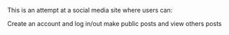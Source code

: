 This is an attempt at a social media site where users can:

Create an account and log in/out
make public posts and view others posts
